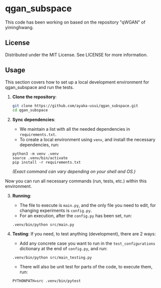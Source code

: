 # qgan_subspace

This code has been working on based on the repository "qWGAN" of yiminghwang. 

## License

Distributed under the MIT License. See LICENSE for more information.

## Usage
This section covers how to set up a local development environment for qgan_subspace and run the tests.

1. **Clone the repository**:
   ```bash
   git clone https://github.com/ayaka-usui/qgan_subspace.git
   cd qgan_subspace
   ```

2. **Sync dependencies**:
   - We maintain a list with all the needed dependencies in `requirements.txt`.
   - To create a local environment using `venv`, and install the necessary dependencies, run:
    ```
    python3 -m venv .venv
    source .venv/bin/activate 
    pip install -r requirements.txt   
    ```
    *(Exact command can vary depending on your shell and OS.)*

Now you can run all necessary commands (run, tests, etc.) within this environment.

3. **Running**:
    - The file to execute is `main.py`, and the only file you need to edit, for changing experiments is `config.py`.
    - For an execution, after the `config.py` has been set, run:
    ```
    .venv/bin/python src/main.py
    ```

4. **Testing**:
    If you need, to test anything (development), there are 2 ways:
    - Add any concrete case you want to run in the `test_configurations` dictionary at the end of `config.py`, and run:
    ```
    .venv/bin/python src/main_testing.py
    ```
    - There will also be unit test for parts of the code, to execute them, run:
    ```
    PYTHONPATH=src .venv/bin/pytest
    ```
